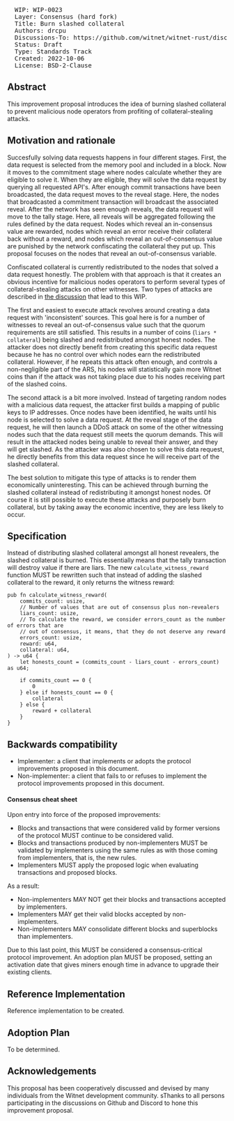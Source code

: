 <pre>
  WIP: WIP-0023
  Layer: Consensus (hard fork)
  Title: Burn slashed collateral
  Authors: drcpu <drcpu@protonmail.com>
  Discussions-To: https://github.com/witnet/witnet-rust/discussions/2238
  Status: Draft
  Type: Standards Track
  Created: 2022-10-06
  License: BSD-2-Clause
</pre>

## Abstract

This improvement proposal introduces the idea of burning slashed collateral to prevent malicious node operators from profiting of collateral-stealing attacks.

## Motivation and rationale

Succesfully solving data requests happens in four different stages. First, the data request is selected from the memory pool and included in a block. Now it moves to the commitment stage where nodes calculate whether they are eligible to solve it. When they are eligible, they will solve the data request by querying all requested API's. After enough commit transactions have been broadcasted, the data request moves to the reveal stage. Here, the nodes that broadcasted a commitment transaction will broadcast the associated reveal. After the network has seen enough reveals, the data request will move to the tally stage. Here, all reveals will be aggregated following the rules defined by the data request. Nodes which reveal an in-consensus value are rewarded, nodes which reveal an error receive their collateral back without a reward, and nodes which reveal an out-of-consensus value are punished by the network confiscating the collateral they put up. This proposal focuses on the nodes that reveal an out-of-consensus variable.

Confiscated collateral is currently redistributed to the nodes that solved a data request honestly. The problem with that approach is that it creates an obvious incentive for malicious nodes operators to perform several types of collateral-stealing attacks on other witnesses. Two types of attacks are described in [the discussion](burn-slashed-collateral) that lead to this WIP.

The first and easiest to execute attack revolves around creating a data request with 'inconsistent' sources. This goal here is for a number of witnesses to reveal an out-of-consensus value such that the quorum requirements are still satisfied. This results in a number of coins (`liars * collateral`) being slashed and redistributed amongst honest nodes. The attacker does not directly benefit from creating this specific data request because he has no control over which nodes earn the redistributed collateral. However, if he repeats this attack often enough, and controls a non-negligible part of the ARS, his nodes will statistically gain more Witnet coins than if the attack was not taking place due to his nodes receiving part of the slashed coins.

The second attack is a bit more involved. Instead of targeting random nodes with a malicious data request, the attacker first builds a mapping of public keys to IP addresses. Once nodes have been identified, he waits until his node is selected to solve a data request. At the reveal stage of the data request, he will then launch a DDoS attack on some of the other witnessing nodes such that the data request still meets the quorum demands. This will result in the attacked nodes being unable to reveal their answer, and they will get slashed. As the attacker was also chosen to solve this data request, he directly benefits from this data request since he will receive part of the slashed collateral.

The best solution to mitigate this type of attacks is to render them economically uninteresting. This can be achieved through burning the slashed collateral instead of redistributing it amongst honest nodes. Of course it is still possible to execute these attacks and purposely burn collateral, but by taking away the economic incentive, they are less likely to occur.

## Specification

Instead of distributing slashed collateral amongst all honest revealers, the slashed collateral is burned. This essentially means that the tally transaction will destroy value if there are liars. The new `calculate_witness_reward` function MUST be rewritten such that instead of adding the slashed collateral to the reward, it only returns the witness reward:

```
pub fn calculate_witness_reward(
    commits_count: usize,
    // Number of values that are out of consensus plus non-revealers
    liars_count: usize,
    // To calculate the reward, we consider errors_count as the number of errors that are
    // out of consensus, it means, that they do not deserve any reward
    errors_count: usize,
    reward: u64,
    collateral: u64,
) -> u64 {
    let honests_count = (commits_count - liars_count - errors_count) as u64;

    if commits_count == 0 {
        0
    } else if honests_count == 0 {
        collateral
    } else {
        reward + collateral
    }
}
```

## Backwards compatibility

- Implementer: a client that implements or adopts the protocol improvements proposed in this document.
- Non-implementer: a client that fails to or refuses to implement the protocol improvements proposed in this document.

#### Consensus cheat sheet

Upon entry into force of the proposed improvements:

- Blocks and transactions that were considered valid by former versions of the protocol MUST continue to be considered valid.
- Blocks and transactions produced by non-implementers MUST be validated by implementers using the same rules as with those coming from implementers, that is, the new rules.
- Implementers MUST apply the proposed logic when evaluating transactions and proposed blocks.

As a result:

- Non-implementers MAY NOT get their blocks and transactions accepted by implementers.
- Implementers MAY get their valid blocks accepted by non-implementers.
- Non-implementers MAY consolidate different blocks and superblocks than implementers.

Due to this last point, this MUST be considered a consensus-critical protocol improvement. An adoption plan MUST be proposed, setting an activation date that gives miners enough time in advance to upgrade their existing clients.

## Reference Implementation

Reference implementation to be created.

## Adoption Plan

To be determined.

## Acknowledgements

This proposal has been cooperatively discussed and devised by many individuals from the Witnet development community. sThanks to all persons participating in the discussions on Github and Discord to hone this improvement proposal.

[witnet-rust]: https://github.com/witnet/witnet-rust/
[burn-slashed-collateral]: https://github.com/witnet/witnet-rust/discussions/2238

